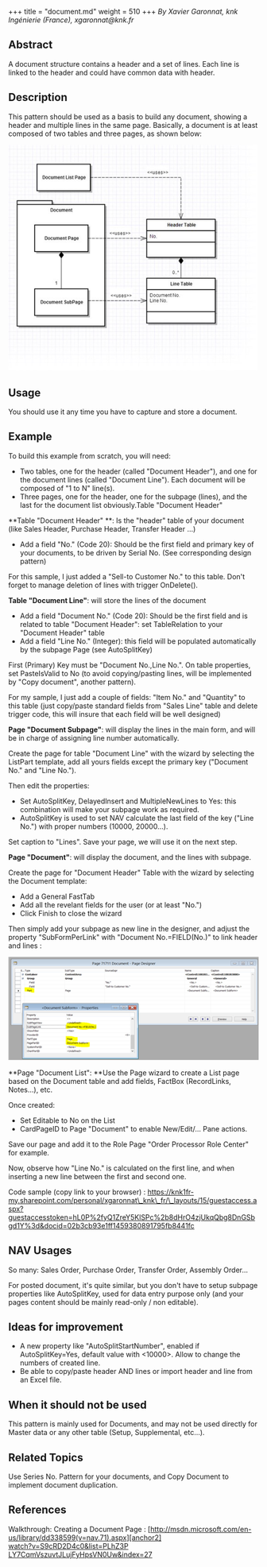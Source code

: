 +++
title = "document.md"
weight = 510
+++
_By Xavier Garonnat, knk Ingénierie (France), xgaronnat@knk.fr_

## Abstract

A document structure contains a header and a set of lines. Each line is linked to the header and could have common data with header.

## Description

This pattern should be used as a basis to build any document, showing a header and multiple lines in the same page. Basically, a document is at least composed of two tables and three pages, as shown below:

[![ ][image0]][anchor0]

## Usage

You should use it any time you have to capture and store a document.

## Example 

To build this example from scratch, you will need:

* Two tables, one for the header (called "Document Header"), and one for the document lines (called "Document Line"). Each document will be composed of "1 to N" line(s).
* Three pages, one for the header, one for the subpage (lines), and the last for the document list obviously.Table "Document Header"

**Table "Document Header" **: Is the "header" table of your document (like Sales Header, Purchase Header, Transfer Header ...) 

* Add a field "No." (Code 20): Should be the first field and primary key of your documents, to be driven by Serial No. (See corresponding design pattern)

For this sample, I just added a "Sell-to Customer No." to this table. Don't forget to manage deletion of lines with trigger OnDelete().

**Table "Document Line"**: will store the lines of the document 

* Add a field "Document No." (Code 20): Should be the first field and is related to table "Document Header": set TableRelation to your "Document Header" table
* Add a field "Line No." (Integer): this field will be populated automatically by the subpage Page (see AutoSplitKey)

First (Primary) Key must be "Document No.,Line No.". On table properties, set PasteIsValid to No (to avoid copying/pasting lines, will be implemented by "Copy document", another pattern).

For my sample, I just add a couple of fields: "Item No." and "Quantity" to this table (just copy/paste standard fields from "Sales Line" table and delete trigger code, this will insure that each field will be well designed)

**Page "Document Subpage"**: will display the lines in the main form, and will be in charge of assigning line number automatically.

Create the page for table "Document Line" with the wizard by selecting the ListPart template, add all yours fields except the primary key ("Document No." and "Line No.").  
  
Then edit the properties: 

* Set AutoSplitKey, DelayedInsert and MultipleNewLines to Yes: this combination will make your subpage work as required. 
* AutoSplitKey is used to set NAV calculate the last field of the key ("Line No.") with proper numbers (10000, 20000...).

Set caption to "Lines". Save your page, we will use it on the next step.

**Page "Document"**: will display the document, and the lines with subpage.

Create the page for "Document Header" Table with the wizard by selecting the Document template:

* Add a General FastTab
* Add all the revelant fields for the user (or at least "No.")
* Click Finish to close the wizard

Then simply add your subpage as new line in the designer, and adjust the property "SubFormPerLink" with "Document No.=FIELD(No.)" to link header and lines :

**[![ ][image1]][anchor1]**

**Page "Document List": **Use the Page wizard to create a List page based on the Document table and add fields, FactBox (RecordLinks, Notes...), etc. 

Once created:

* Set Editable to No on the List
* CardPageID to Page "Document" to enable New/Edit/... Pane actions.

Save our page and add it to the Role Page "Order Processor Role Center" for example. 

Now, observe how "Line No." is calculated on the first line, and when inserting a new line between the first and second one.

Code sample (copy link to your browser) : https://knk1fr-my.sharepoint.com/personal/xgaronnat\_knk\_fr/\_layouts/15/guestaccess.aspx?guestaccesstoken=hL0P%2fyQ1ZreY5KlSPc%2b8dHrO4zjUkqQbg8DnGSbgd1Y%3d&docid=02b3cb93e1ff1459380891795fb8441fc

## NAV Usages

So many: Sales Order, Purchase Order, Transfer Order, Assembly Order...

For posted document, it's quite similar, but you don't have to setup subpage properties like AutoSplitKey, used for data entry purpose only (and your pages content should be mainly read-only / non editable).

## Ideas for improvement

* A new property like "AutoSplitStartNumber", enabled if AutoSplitKey=Yes, default value with <10000\>. Allow to change the numbers of created line.
* Be able to copy/paste header AND lines or import header and line from an Excel file.

## When it should not be used

This pattern is mainly used for Documents, and may not be used directly for Master data or any other table (Setup, Supplemental, etc...).

## Related Topics

Use Series No. Pattern for your documents, and Copy Document to implement document duplication.

## References

Walkthrough: Creating a Document Page : [http://msdn.microsoft.com/en-us/library/dd338599(v=nav.71).aspx][anchor2]  
[][anchor2][watch?v=S9cRD2D4c0&list=PLhZ3P LY7CqmVszuvtJLujFyHpsVN0Uw&index=27][anchor3]



[anchor0]: 0005.Document-Pattern-UML-Class-Diagram.jpg
[anchor1]: 2086.Design-Pattern-Document-SubPage-Properties.png
[anchor2]: http://msdn.microsoft.com/en-us/library/dd338599(v=nav.71).aspx "http://msdn.microsoft.com/en-us/library/dd338599(v=nav.71).aspx"
[anchor3]: https://www.youtube.com/watch?v=S9cRD2D4c_0&list=PLhZ3P-LY7CqmVszuvtJLujFyHpsVN0U_w&index=27


[image0]: 0005.Document-Pattern-UML-Class-Diagram.jpg
[image1]: 2086.Design-Pattern-Document-SubPage-Properties.png
